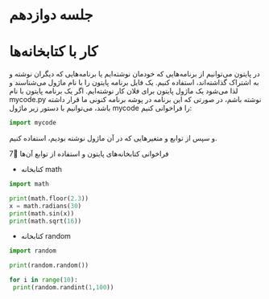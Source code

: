 # جلسه دوازدهم

# کار با کتابخانه‌ها

در پایتون می‌توانیم از برنامه‌هایی که خودمان نوشته‌ایم یا برنامه‌هایی که دیگران نوشته و به اشتراک گذاشته‌اند، استفاده کنیم. یک فایل برنامه پایتون را با نام ماژول می‌شناسند و لذا می‌شود یک ماژول پایتون برای فلان کار نوشته‌ایم. اگر یک برنامه پایتون با نام mycode.py نوشته باشم، در صورتی که این برنامه در پوشه برنامه کنونی ما قرار داشته باشد، می‌توانیم با دستور زیر ماژول mycode را فراخوانی کنیم:
```python
import mycode
```
و سپس از توابع و متغیرهایی که در آن ماژول نوشته بودیم، استفاده کنیم.

7⃣ فراخوانی کتابخانه‌های پایتون و استفاده از توابع آن‌ها
- کتابخانه math
```python
import math

print(math.floor(2.3))
x = math.radians(30)
print(math.sin(x))
print(math.sqrt(16))
```
- کتابخانه random
```python
import random

print(random.random())

for i in range(10):
 print(random.randint(1,100))
 ```
